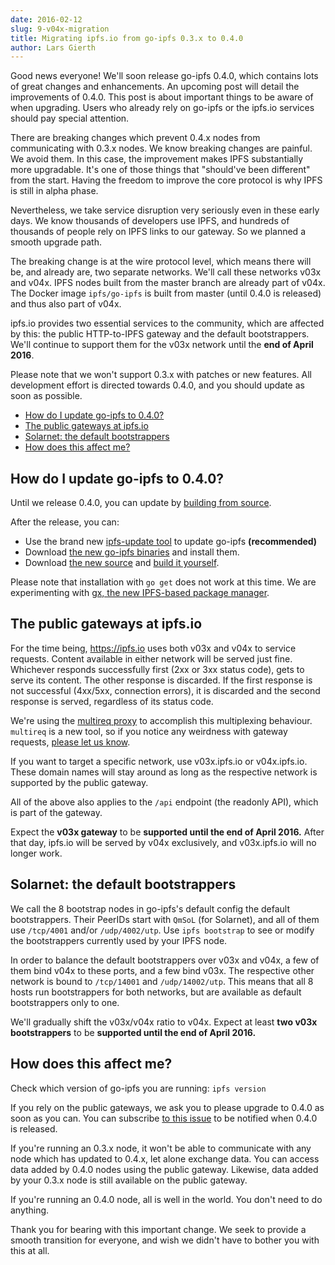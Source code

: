 ```yaml
---
date: 2016-02-12
slug: 9-v04x-migration
title: Migrating ipfs.io from go-ipfs 0.3.x to 0.4.0
author: Lars Gierth
---
```


Good news everyone! We'll soon release go-ipfs 0.4.0,
which contains lots of great changes and enhancements.
An upcoming post will detail the improvements of 0.4.0.
This post is about important things to be aware of when upgrading.
Users who already rely on go-ipfs or the ipfs.io services should pay special attention.

There are breaking changes
which prevent 0.4.x nodes from communicating with 0.3.x nodes.
We know breaking changes are painful. We avoid them.
In this case, the improvement makes IPFS substantially more upgradable.
It's one of those things that "should've been different" from the start.
Having the freedom to improve the core protocol is why IPFS is still in alpha phase.

Nevertheless, we take service disruption very seriously even in these early days.
We know thousands of developers use IPFS,
and hundreds of thousands of people rely on IPFS links to our gateway.
So we planned a smooth upgrade path.

The breaking change is at the wire protocol level,
which means there will be, and already are, two separate networks.
We'll call these networks v03x and v04x.
IPFS nodes built from the master branch are already part of v04x.
The Docker image `ipfs/go-ipfs` is built from master (until 0.4.0 is released)
and thus also part of v04x.

ipfs.io provides two essential services to the community, which are affected by this:
the public HTTP-to-IPFS gateway and the default bootstrappers.
We'll continue to support them for the v03x network until the **end of April 2016**.

Please note that we won't support 0.3.x with patches or new features.
All development effort is directed towards 0.4.0, and you should update as soon as possible.

- [How do I update go-ipfs to 0.4.0?](#how-do-i-update-go-ipfs-to-0-4-0-)
- [The public gateways at ipfs.io](#the-public-gateways-at-ipfs-io)
- [Solarnet: the default bootstrappers](#solarnet-the-default-bootstrappers)
- [How does this affect me?](#how-does-this-affect-me-)


## How do I update go-ipfs to 0.4.0?

Until we release 0.4.0, you can update by [building from source][ipfs-source].

After the release, you can:

- Use the brand new [ipfs-update tool][ipfs-update] to update go-ipfs **(recommended)**
- Download [the new go-ipfs binaries][ipfs-binary] and install them.
- Download [the new source][ipfs-github] and [build it yourself][ipfs-source].

Please note that installation with `go get` does not work at this time.
We are experimenting with [gx, the new IPFS-based package manager][gx].

[ipfs-update]: http://dist.ipfs.io/#ipfs-update
[ipfs-binary]: http://dist.ipfs.io/#go-ipfs
[ipfs-github]: https://github.com/ipfs/go-ipfs
[ipfs-source]: https://github.com/ipfs/go-ipfs#build-from-source
[gx]: https://github.com/whyrusleeping/gx


## The public gateways at ipfs.io

For the time being, https://ipfs.io uses both v03x and v04x to service requests.
Content available in either network will be served just fine.
Whichever responds successfully first (2xx or 3xx status code),
gets to serve its content. The other response is discarded.
If the first response is not successful (4xx/5xx, connection errors),
it is discarded and the second response is served, regardless of its status code.

We're using the [multireq proxy][multireq] to accomplish this multiplexing behaviour.
`multireq` is a new tool, so if you notice any weirdness with gateway requests,
[please let us know][infra-issues].

If you want to target a specific network, use v03x.ipfs.io or v04x.ipfs.io.
These domain names will stay around as long as the respective network is
supported by the public gateway.

All of the above also applies to the `/api` endpoint (the readonly API),
which is part of the gateway.

Expect the **v03x gateway** to be **supported until the end of April 2016.**
After that day, ipfs.io will be served by v04x exclusively,
and v03x.ipfs.io will no longer work.

[multireq]: https://github.com/whyrusleeping/multireq
[infra-issues]: https://github.com/ipfs/infrastructure/issues/


## Solarnet: the default bootstrappers

We call the 8 bootstrap nodes in go-ipfs's default config the default bootstrappers.
Their PeerIDs start with `QmSoL` (for Solarnet),
and all of them use `/tcp/4001` and/or `/udp/4002/utp`.
Use `ipfs bootstrap` to see or modify the bootstrappers currently used by your IPFS node.

In order to balance the default bootstrappers over v03x and v04x,
a few of them bind v04x to these ports, and a few bind v03x.
The respective other network is bound to `/tcp/14001` and `/udp/14002/utp`.
This means that all 8 hosts run bootstrappers for both networks,
but are available as default bootstrappers only to one.

We'll gradually shift the v03x/v04x ratio to v04x.
Expect at least **two v03x bootstrappers** to be **supported until the end of April 2016.**


## How does this affect me?

Check which version of go-ipfs you are running: `ipfs version`

If you rely on the public gateways,
we ask you to please upgrade to 0.4.0 as soon as you can.
You can subscribe [to this issue][ready-yet] to be notified when 0.4.0 is released.

If you're running an 0.3.x node, it won't be able to communicate
with any node which has updated to 0.4.x, let alone exchange data.
You can access data added by 0.4.0 nodes using the public gateway.
Likewise, data added by your 0.3.x node is still available on the public gateway.

If you're running an 0.4.0 node, all is well in the world.
You don't need to do anything.

Thank you for bearing with this important change.
We seek to provide a smooth transition for everyone,
and wish we didn't have to bother you with this at all.

[ready-yet]: https://github.com/ipfs/go-ipfs/issues/2334
